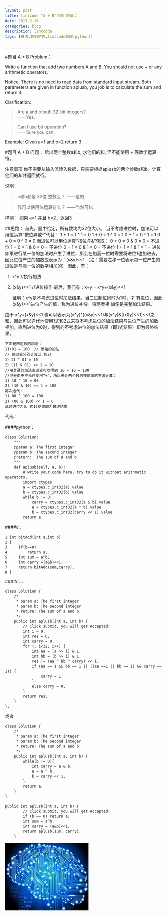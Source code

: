 ```yaml
---
layout: post
title: lintcode "A + B"问题 题解：
date: 2017-2-16
categories: blog
description: lintcode
tags: [算法,数据结构,lintcode题解(python)]
---
```

----------
#题目 A + B Problem：

Write a function that add two numbers A and B. You should not use + or any arithmetic operators.

 Notice:
There is no need to read data from standard input stream. Both parameters are given in function aplusb, you job is to calculate the sum and return it.

Clarification:
>Are a and b both 32-bit integers?    
>——Yes.

>Can I use bit operation?    
>——Sure you can.

Example:
Given a=1 and b=2 return 3

#题目 A + B 问题：
给出两个整数a和b, 求他们的和, 但不能使用 + 等数学运算符。

 注意事项
你不需要从输入流读入数据，只需要根据aplusb的两个参数a和b，计算他们的和并返回就行。

说明：
>a和b都是 32位 整数么？
>——是的

>我可以使用位运算符么？
>——当然可以

样例：
如果 a=1 并且 b=2，返回3

##思路：
首先，题中给定，所有数均为32位大小。
当不考虑进位时，加法可以用位运算“按位异或^”代替：
1 + 1 = 1 ^ 1 = 0
1 + 0 = 1 ^ 0 = 1
0 + 1 = 0 ^ 1 = 1
0 + 0 = 0 ^ 0 = 0
而进位可以用位运算“按位与&”获取：
0 + 0 = 0 & 0 = 0 = 不进位
1 + 0 = 1 & 0 = 0 = 不进位
0 + 1 = 0 & 1 = 0 = 不进位
1 + 1 = 1 & 1 = 1 = 进位
如果进行某一位的加法时产生了进位，那么在加高一位时需要将进位1也加进去，因此进位产生的加数应表示为：(x&y)<<1
（注：需要左移一位表示每一位产生的进位是与高一位的数字相加的）
因此，有：
1. x^y //执行加法
2. (x&y)<<1 //进位操作
最后，我们有：x+y = x^y+(x&y)<<1
    
    证明：x^y是不考虑进位时加法结果。当二进制位同时为1时，才    有进位，因此(x&y)<<1进位产生的值，称为进位补偿。将两者相    加便是完整加法结果。

由于 x^y+(x&y)<<1 也可以表示为(x^y)^((x&y)<<1)与(x^y)&((x&y)<<1)<<1之和，因此可以迭代地使用1式和2式来将不考虑进位的加法结果与进位产生的加数相加，直到进位为0时，得到的不考虑进位的加法结果（即1式结果）即为最终结果。
    
    下面是两位数的加法：
    11+01 = 100  // 原始的加法
    // 位运算分别计算1）和2）
    1）11 ^ 01 = 10
    2）(11 & 01) << 1 = 10
    //用普通的加法去运算可以得到 10 + 10 = 100
    //但是由于不允许使用“+”，所以要让两个数再按前面的方法计算：
    1) 10 ^ 10 = 00
    2) (10 & 10) << 1 = 100
    再次迭代：
    1) 00 ^ 100 = 100
    2) (00 & 100）<< 1 = 0
    此时进位为0，式1)结果即为最终结果

代码：

####python：
```
class Solution:
    """
    @param a: The first integer
    @param b: The second integer
    @return:  The sum of a and b
    """
    def aplusb(self, a, b):
        # write your code here, try to do it without arithmetic operators.
        import ctypes
        a = ctypes.c_int32(a).value
        b = ctypes.c_int32(b).value
        while b != 0:
            carry = ctypes.c_int32(a & b).value
            a = ctypes.c_int32(a ^ b).value
            b = ctypes.c_int32(carry << 1).value
        return a
```
####c：
```
1 int bitAdd(int a,int b)
2 {
3     if(b==0)
4         return a;
5     int sum = a^b;
6     int carry =(a&b)<<1;
7     return bitAdd(sum,carry);
8 }
```

####c++:
```
class Solution {
    /*
     * param a: The first integer
     * param b: The second integer
     * return: The sum of a and b
     */
    public int aplusb(int a, int b) {
        // Click submit, you will get Accepted!
        int i = 0;
        int res = 0;
        int carry = 0;
        for (; i<32; i++) {
            int aa = (a >> i) & 1;
            int bb = (b >> i) & 1;
            res |= (aa ^ bb ^ carry) << i;
            if (aa == 1 && bb == 1 || ((aa ==1 || bb == 1) && carry == 1)) {
                carry = 1;
            }
            else carry = 0;
        }
        return res;
    }
};
```
或者
```
class Solution {
    /*
     * param a: The first integer
     * param b: The second integer
     * return: The sum of a and b
     */
    public int aplusb(int a, int b) {
        while(b != 0){
            int carry = a & b;
            a = a ^ b;
            b = carry << 1;
        }
        return a;
    }
}

public int aplusb(int a, int b) {
        // Click submit, you will get Accepted!
        if (b == 0) return a;
        int sum = a^b;
        int carry = (a&b)<<1;
        return aplusb(sum, carry);
    }
```


![](https://raw.githubusercontent.com/AlbertLZG/AlbertLZG.github.io/master/img/blog_logo.png)







